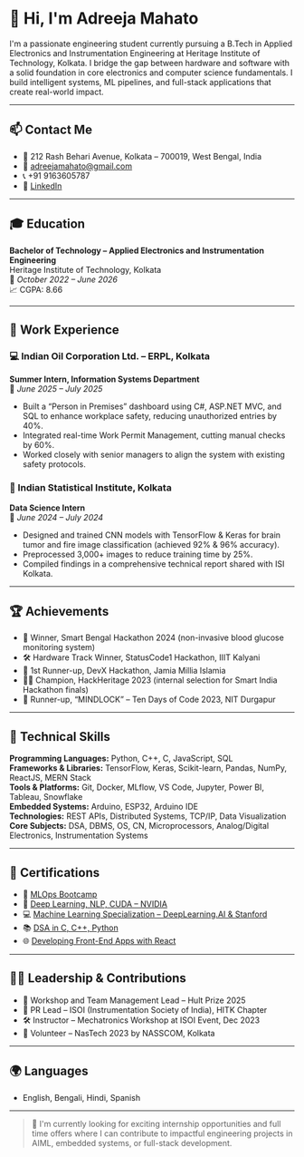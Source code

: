 # 👋 Hi, I'm Adreeja Mahato

I'm a passionate engineering student currently pursuing a B.Tech in Applied Electronics and Instrumentation Engineering at Heritage Institute of Technology, Kolkata. I bridge the gap between hardware and software with a solid foundation in core electronics and computer science fundamentals. I build intelligent systems, ML pipelines, and full-stack applications that create real-world impact.

---

## 📫 Contact Me

- 📍 212 Rash Behari Avenue, Kolkata – 700019, West Bengal, India  
- 📧 adreejamahato@gmail.com  
- 📞 +91 9163605787  
- 🔗 [LinkedIn](https://www.linkedin.com/in/adreeja-mahato-84a000226/)  

---

## 🎓 Education

**Bachelor of Technology – Applied Electronics and Instrumentation Engineering**  
Heritage Institute of Technology, Kolkata  
📅 *October 2022 – June 2026*  
📈 CGPA: 8.66

---

## 💼 Work Experience

### 💻 Indian Oil Corporation Ltd. – ERPL, Kolkata  
**Summer Intern, Information Systems Department**  
📅 *June 2025 – July 2025*  
- Built a “Person in Premises” dashboard using C#, ASP.NET MVC, and SQL to enhance workplace safety, reducing unauthorized entries by 40%.  
- Integrated real-time Work Permit Management, cutting manual checks by 60%.  
- Worked closely with senior managers to align the system with existing safety protocols.

### 🧠 Indian Statistical Institute, Kolkata  
**Data Science Intern**  
📅 *June 2024 – July 2024*  
- Designed and trained CNN models with TensorFlow & Keras for brain tumor and fire image classification (achieved 92% & 96% accuracy).  
- Preprocessed 3,000+ images to reduce training time by 25%.  
- Compiled findings in a comprehensive technical report shared with ISI Kolkata.

---

## 🏆 Achievements

- 🥇 Winner, Smart Bengal Hackathon 2024 (non-invasive blood glucose monitoring system)  
- 🛠️ Hardware Track Winner, StatusCode1 Hackathon, IIIT Kalyani  
- 🥈 1st Runner-up, DevX Hackathon, Jamia Millia Islamia  
- 👩‍💻 Champion, HackHeritage 2023 (internal selection for Smart India Hackathon finals)  
- 🧠 Runner-up, “MINDLOCK” – Ten Days of Code 2023, NIT Durgapur

---

## 🧰 Technical Skills

**Programming Languages:** Python, C++, C, JavaScript, SQL  
**Frameworks & Libraries:** TensorFlow, Keras, Scikit-learn, Pandas, NumPy, ReactJS, MERN Stack  
**Tools & Platforms:** Git, Docker, MLflow, VS Code, Jupyter, Power BI, Tableau, Snowflake  
**Embedded Systems:** Arduino, ESP32, Arduino IDE  
**Technologies:** REST APIs, Distributed Systems, TCP/IP, Data Visualization  
**Core Subjects:** DSA, DBMS, OS, CN, Microprocessors, Analog/Digital Electronics, Instrumentation Systems

---

## 📜 Certifications

- 🧪 [MLOps Bootcamp](#)  
- 🧠 [Deep Learning, NLP, CUDA – NVIDIA](#)  
- 💻 [Machine Learning Specialization – DeepLearning.AI & Stanford](#)  
- 📚 [DSA in C, C++, Python](#)  
- 🌐 [Developing Front-End Apps with React](#)

---

## 👩‍🔧 Leadership & Contributions

- 🎤 Workshop and Team Management Lead – Hult Prize 2025  
- 📢 PR Lead – ISOI (Instrumentation Society of India), HITK Chapter  
- 🛠️ Instructor – Mechatronics Workshop at ISOI Event, Dec 2023  
- 🎪 Volunteer – NasTech 2023 by NASSCOM, Kolkata  

---

## 🌍 Languages

- English, Bengali, Hindi, Spanish

---

> 🔭 I'm currently looking for exciting internship opportunities and full time offers where I can contribute to impactful engineering projects in AIML, embedded systems, or full-stack development.
